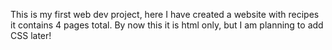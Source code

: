 This is my first web dev project, here I have created a website with recipes it contains 4 pages total. By now this it is html only, but I am planning to add CSS later!